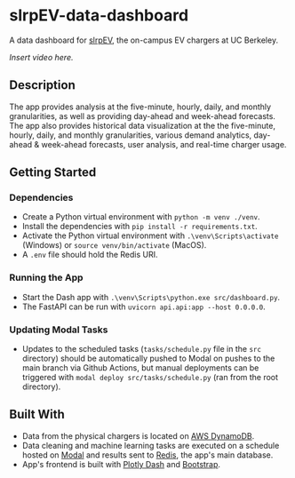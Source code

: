 # slrpEV-data-dashboard
A data dashboard for [slrpEV](https://sites.google.com/berkeley.edu/slrpev), the on-campus EV chargers at UC Berkeley.

*Insert video here.*

## Description
The app provides analysis at the five-minute, hourly, daily, and monthly granularities, as well as providing day-ahead and week-ahead forecasts. The app also provides historical data visualization at the the five-minute, hourly, daily, and monthly granularities, various demand analytics, day-ahead & week-ahead forecasts, user analysis, and real-time charger usage. 

## Getting Started 

### Dependencies
- Create a Python virtual environment with `python -m venv ./venv`.
- Install the dependencies with `pip install -r requirements.txt`.
- Activate the Python virtual environment with `.\venv\Scripts\activate` (Windows) or `source venv/bin/activate` (MacOS).
- A `.env` file should hold the Redis URI. 

### Running the App
- Start the Dash app with `.\venv\Scripts\python.exe src/dashboard.py`.
- The FastAPI can be run with `uvicorn api.api:app --host 0.0.0.0`.

### Updating Modal Tasks
- Updates to the scheduled tasks (`tasks/schedule.py` file in the `src` directory) should be automatically pushed to Modal on pushes to the main branch via Github Actions, but manual deployments can be triggered with `modal deploy src/tasks/schedule.py` (ran from the root directory). 


## Built With
- Data from the physical chargers is located on [AWS DynamoDB](https://aws.amazon.com/dynamodb/).
- Data cleaning and machine learning tasks are executed on a schedule hosted on [Modal](https://modal.com) and results sent to [Redis](https://redis.io/), the app's main database.
- App's frontend is built with [Plotly Dash](https://dash.plotly.com/) and [Bootstrap](https://getbootstrap.com/). 
